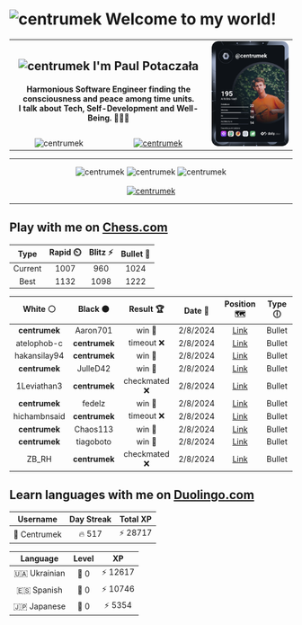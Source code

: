 <h1>
  <img
    src="https://emojis.slackmojis.com/emojis/images/1531849430/4246/blob-sunglasses.gif"
    width="30"
    alt="centrumek"
  />
  Welcome to my world!
</h1>

<table>
  <tbody>
    <tr>
      <td align="center" width="70%" colspan="2">
        <h2>
          <img
            src="https://raw.githubusercontent.com/MartinHeinz/MartinHeinz/master/wave.gif"
            width="30px"
            alt="centrumek"
          />
          I'm Paul Potaczała
        </h2>
        <h4>
          Harmonious Software Engineer finding the consciousness and peace among time units.
          <br/>
          I talk about Tech, Self-Development and Well-Being. 🌿🧘🚀
        </h4>
      </td>
      <td width="30%" rowspan="2">
        <a href="https://app.daily.dev/centrumek">
          <img
            src="./devcard.svg"
            alt="centrumek"
          />
        </a>
      </td>
    </tr>
    <tr align="center">
      <td>
        <img
          src="https://komarev.com/ghpvc/?username=centrumek&label=visitors&color=0e75b6&style=flat"
          alt="centrumek"
        >
      </td>
      <td>
        <a href="https://stackoverflow.com/users/14496012/centrumek">
          <img
            src="https://stackoverflow.com/users/flair/14496012.png?theme=dark"
            alt="centrumek"
          >
        </a>
      </td>
    </tr>
  </tbody>
</table>

---
<div align="center">
  <img 
    src="https://github-readme-stats.vercel.app/api?username=centrumek&show_icons=true&count_private=true&theme=dark&hide_border=true&hide=issues,contribs&bg_color=00000000"
    alt="centrumek"
  />
  <img
    src="https://github-readme-stats.vercel.app/api/top-langs/?username=centrumek&layout=compact&hide_border=true&theme=dark&bg_color=00000000&langs_count=6&exclude_repo=air-statistic-app"
    alt="centrumek"
  />
  <img 
    src="https://github-readme-streak-stats.herokuapp.com?user=centrumek&theme=dark&hide_border=true&background=FFFFFF00"
    alt="centrumek"
  />
  <br/>
  <br/>
  <a href="https://www.buymeacoffee.com/centrumek">
    <img
      src="https://cdn.buymeacoffee.com/buttons/v2/default-orange.png"
      height="50"
      width="210"
      alt="centrumek"
    />
  </a>
</div>

---

## Play with me on [Chess.com](https://www.chess.com/member/centrumek)

<div align="center">
<!--START_SECTION:chessStats-->
<!-- Automatically generated with https://github.com/Balastrong/chess-stats-action -->

| Type | Rapid ⏲️ | Blitz ⚡ | Bullet 🔫 |
|:---:|:---:|:---:|:---:|
| Current | 1007 | 960 | 1024 |
| Best | 1132 | 1098 | 1222 |

| White ⚪ | Black ⚫ | Result 🏆 | Date 📅 | Position 🗺️ | Type 🕕 |
|:---:|:---:|:---:|:---:|:---:|:---:|
| **centrumek** | Aaron701 | win 🥇 | 2/8/2024 | <a href="http://www.ee.unb.ca/cgi-bin/tervo/fen.pl?select=2k5/2r4p/pp2p3/1b6/3R4/1B6/PK4PP/7R b - -">Link</a> | Bullet |
| atelophob-c | **centrumek** | timeout ❌ | 2/8/2024 | <a href="http://www.ee.unb.ca/cgi-bin/tervo/fen.pl?select=8/4q3/4N3/3Qbp1k/5P1P/2P1B1P1/6K1/8 b - -">Link</a> | Bullet |
| hakansilay94 | **centrumek** | win 🥇 | 2/8/2024 | <a href="http://www.ee.unb.ca/cgi-bin/tervo/fen.pl?select=8/5K1P/6q1/8/5p2/8/1kb5/8 w - -">Link</a> | Bullet |
| **centrumek** | JulleD42 | win 🥇 | 2/8/2024 | <a href="http://www.ee.unb.ca/cgi-bin/tervo/fen.pl?select=8/1kp2p1p/p2Q4/1p4q1/8/bP4P1/P1R4P/1K1R4 b - -">Link</a> | Bullet |
| 1Leviathan3 | **centrumek** | checkmated ❌ | 2/8/2024 | <a href="http://www.ee.unb.ca/cgi-bin/tervo/fen.pl?select=r1bq1rk1/7Q/4ppn1/1p1pP1N1/pPpP4/P1P5/2K3PP/RN3R2 b - -">Link</a> | Bullet |
| **centrumek** | fedelz | win 🥇 | 2/8/2024 | <a href="http://www.ee.unb.ca/cgi-bin/tervo/fen.pl?select=r3r3/7b/pb1p2kB/2p1P3/2Pp4/3P4/4K1B1/7R b - -">Link</a> | Bullet |
| hichambnsaid | **centrumek** | timeout ❌ | 2/8/2024 | <a href="http://www.ee.unb.ca/cgi-bin/tervo/fen.pl?select=8/1k6/p7/1p1p4/P7/5P2/1PP2P1P/2K5 b - -">Link</a> | Bullet |
| **centrumek** | Chaos113 | win 🥇 | 2/8/2024 | <a href="http://www.ee.unb.ca/cgi-bin/tervo/fen.pl?select=r5r1/p3b2p/1p1p1p2/2p4k/P1P1PB2/1P6/7R/2K3R1 b - -">Link</a> | Bullet |
| **centrumek** | tiagoboto | win 🥇 | 2/8/2024 | <a href="http://www.ee.unb.ca/cgi-bin/tervo/fen.pl?select=1r6/p6k/3p3p/2pP2p1/5pK1/1P6/1R5P/1R6 b - -">Link</a> | Bullet |
| ZB_RH | **centrumek** | checkmated ❌ | 2/8/2024 | <a href="http://www.ee.unb.ca/cgi-bin/tervo/fen.pl?select=4r1rk/1p6/p1p4Q/2b1Pp1p/8/8/PP3PPP/R4RK1 b - -">Link</a> | Bullet |

<!--END_SECTION:chessStats-->
</div>

## Learn languages with me on [Duolingo.com](https://www.duolingo.com/profile/Centrumek)

<div align="center">
<!--START_SECTION:duolingoStats-->
<!-- Automatically generated with https://github.com/centrumek/duolingo-readme-stats-->

| Username | Day Streak | Total XP |
|:---:|:---:|:---:|
| 👤 Centrumek | 🔥 517 | ⚡ 28717 |

| Language | Level | XP |
|:---:|:---:|:---:|
| 🇺🇦 Ukrainian | 👑 0 | ⚡ 12617 |
| 🇪🇸 Spanish | 👑 0 | ⚡ 10746 |
| 🇯🇵 Japanese | 👑 0 | ⚡ 5354 |

<!--END_SECTION:duolingoStats-->
</div>
<!--
**centrumek/centrumek** is a ✨ _special_ ✨ repository because its `README.md` (this file) appears on your GitHub profile.

Here are some ideas to get you started:

- 🔭 I’m currently working on ...
- 🌱 I’m currently learning ...
- 👯 I’m looking to collaborate on ...
- 🤔 I’m looking for help with ...
- 💬 Ask me about ...
- 📫 How to reach me: ...
- 😄 Pronouns: ...
- ⚡ Fun fact: ...
-->
